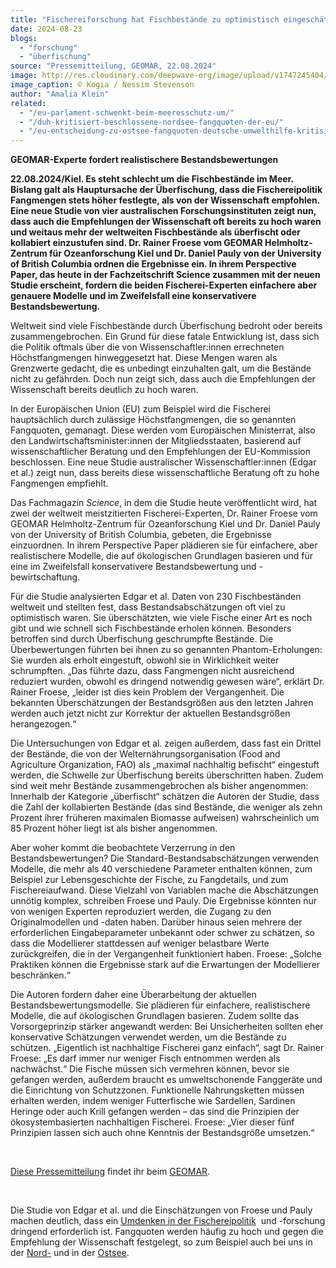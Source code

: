 ```yaml
---
title: "Fischereiforschung hat Fischbestände zu optimistisch eingeschätzt"
date: 2024-08-23
blogs: 
  - "forschung"
  - "überfischung"
source: "Pressemitteilung, GEOMAR, 22.08.2024"
image: http://res.cloudinary.com/deepwave-org/image/upload/v1747245404/deepwave.org/Heringe_Sardinen_Fischereiforschung_kogia_nessim_stevenson-scaled.jpg
image_caption: © Kogia / Nessim Stevenson
author: "Amalia Klein"
related: 
  - "/eu-parlament-schwenkt-beim-meeresschutz-um/"
  - "/duh-kritisiert-beschlossene-nordsee-fangquoten-der-eu/"
  - "/eu-entscheidung-zu-ostsee-fangquoten-deutsche-umwelthilfe-kritisiert-beschluesse-als-unzureichend/"
---
```


**GEOMAR-Experte fordert realistischere Bestandsbewertungen**

**22.08.2024/Kiel. Es steht schlecht um die Fischbestände im Meer. Bislang galt als Hauptursache der Überfischung, dass die Fischereipolitik Fangmengen stets höher festlegte, als von der Wissenschaft empfohlen. Eine neue Studie von vier australischen Forschungsinstituten zeigt nun, dass auch die Empfehlungen der Wissenschaft oft bereits zu hoch waren und weitaus mehr der weltweiten Fischbestände als überfischt oder kollabiert einzustufen sind. Dr. Rainer Froese vom GEOMAR Helmholtz-Zentrum für Ozeanforschung Kiel und Dr. Daniel Pauly von der University of British Columbia ordnen die Ergebnisse ein. In ihrem Perspective Paper, das heute in der Fachzeitschrift Science zusammen mit der neuen Studie erscheint, fordern die beiden Fischerei-Experten einfachere aber genauere Modelle und im Zweifelsfall eine konservativere Bestandsbewertung.**

Weltweit sind viele Fischbestände durch Überfischung bedroht oder bereits zusammengebrochen. Ein Grund für diese fatale Entwicklung ist, dass sich die Politik oftmals über die von Wissenschaftler:innen errechneten Höchstfangmengen hinweggesetzt hat. Diese Mengen waren als Grenzwerte gedacht, die es unbedingt einzuhalten galt, um die Bestände nicht zu gefährden. Doch nun zeigt sich, dass auch die Empfehlungen der Wissenschaft bereits deutlich zu hoch waren.

In der Europäischen Union (EU) zum Beispiel wird die Fischerei hauptsächlich durch zulässige Höchstfangmengen, die so genannten Fangquoten, gemanagt. Diese werden vom Europäischen Ministerrat, also den Landwirtschaftsminister:innen der Mitgliedsstaaten, basierend auf wissenschaftlicher Beratung und den Empfehlungen der EU-Kommission beschlossen. Eine neue Studie australischer Wissenschaftler:innen (Edgar et al.) zeigt nun, dass bereits diese wissenschaftliche Beratung oft zu hohe Fangmengen empfiehlt.

Das Fachmagazin _Science_, in dem die Studie heute veröffentlicht wird, hat zwei der weltweit meistzitierten Fischerei-Experten, Dr. Rainer Froese vom GEOMAR Helmholtz-Zentrum für Ozeanforschung Kiel und Dr. Daniel Pauly von der University of British Columbia, gebeten, die Ergebnisse einzuordnen. In ihrem Perspective Paper plädieren sie für einfachere, aber realistischere Modelle, die auf ökologischen Grundlagen basieren und für eine im Zweifelsfall konservativere Bestandsbewertung und -bewirtschaftung.

Für die Studie analysierten Edgar et al. Daten von 230 Fischbeständen weltweit und stellten fest, dass Bestandsabschätzungen oft viel zu optimistisch waren. Sie überschätzten, wie viele Fische einer Art es noch gibt und wie schnell sich Fischbestände erholen können. Besonders betroffen sind durch Überfischung geschrumpfte Bestände. Die Überbewertungen führten bei ihnen zu so genannten Phantom-Erholungen: Sie wurden als erholt eingestuft, obwohl sie in Wirklichkeit weiter schrumpften. „Das führte dazu, dass Fangmengen nicht ausreichend reduziert wurden, obwohl es dringend notwendig gewesen wäre“, erklärt Dr. Rainer Froese, „leider ist dies kein Problem der Vergangenheit. Die bekannten Überschätzungen der Bestandsgrößen aus den letzten Jahren werden auch jetzt nicht zur Korrektur der aktuellen Bestandsgrößen herangezogen.“

Die Untersuchungen von Edgar et al. zeigen außerdem, dass fast ein Drittel der Bestände, die von der Welternährungsorganisation (Food and Agriculture Organization, FAO) als „maximal nachhaltig befischt“ eingestuft werden, die Schwelle zur Überfischung bereits überschritten haben. Zudem sind weit mehr Bestände zusammengebrochen als bisher angenommen: Innerhalb der Kategorie „überfischt“ schätzen die Autoren der Studie, dass die Zahl der kollabierten Bestände (das sind Bestände, die weniger als zehn Prozent ihrer früheren maximalen Biomasse aufweisen) wahrscheinlich um 85 Prozent höher liegt ist als bisher angenommen.

Aber woher kommt die beobachtete Verzerrung in den Bestandsbewertungen? Die Standard-Bestandsabschätzungen verwenden Modelle, die mehr als 40 verschiedene Parameter enthalten können, zum Beispiel zur Lebensgeschichte der Fische, zu Fangdetails, und zum Fischereiaufwand. Diese Vielzahl von Variablen mache die Abschätzungen unnötig komplex, schreiben Froese und Pauly. Die Ergebnisse könnten nur von wenigen Experten reproduziert werden, die Zugang zu den Originalmodellen und -daten haben. Darüber hinaus seien mehrere der erforderlichen Eingabeparameter unbekannt oder schwer zu schätzen, so dass die Modellierer stattdessen auf weniger belastbare Werte zurückgreifen, die in der Vergangenheit funktioniert haben. Froese: „Solche Praktiken können die Ergebnisse stark auf die Erwartungen der Modellierer beschränken.“

Die Autoren fordern daher eine Überarbeitung der aktuellen Bestandsbewertungsmodelle. Sie plädieren für einfachere, realistischere Modelle, die auf ökologischen Grundlagen basieren. Zudem sollte das Vorsorgeprinzip stärker angewandt werden: Bei Unsicherheiten sollten eher konservative Schätzungen verwendet werden, um die Bestände zu schützen. „Eigentlich ist nachhaltige Fischerei ganz einfach“, sagt Dr. Rainer Froese: „Es darf immer nur weniger Fisch entnommen werden als nachwächst.“ Die Fische müssen sich vermehren können, bevor sie gefangen werden, außerdem braucht es umweltschonende Fanggeräte und die Einrichtung von Schutzzonen. Funktionelle Nahrungsketten müssen erhalten werden, indem weniger Futterfische wie Sardellen, Sardinen Heringe oder auch Krill gefangen werden – das sind die Prinzipien der ökosystembasierten nachhaltigen Fischerei. Froese: „Vier dieser fünf Prinzipien lassen sich auch ohne Kenntnis der Bestandsgröße umsetzen.“

 

[Diese Pressemitteilung](https://www.geomar.de/news/article/fischereiforschung-hat-fischbestaende-zu-optimistisch-eingeschaetzt) findet ihr beim [GEOMAR](https://www.geomar.de/).

 

Die Studie von Edgar et al. und die Einschätzungen von Froese und Pauly machen deutlich, dass ein [Umdenken in der Fischereipolitik](https://www.deepwave.org/eu-parlament-schwenkt-beim-meeresschutz-um/)  und -forschung dringend erforderlich ist. Fangquoten werden häufig zu hoch und gegen die Empfehlung der Wissenschaft festgelegt, so zum Beispiel auch bei uns in der [Nord-](https://www.deepwave.org/duh-kritisiert-beschlossene-nordsee-fangquoten-der-eu/) und in der [Ostsee](https://www.deepwave.org/eu-entscheidung-zu-ostsee-fangquoten-deutsche-umwelthilfe-kritisiert-beschluesse-als-unzureichend/).
